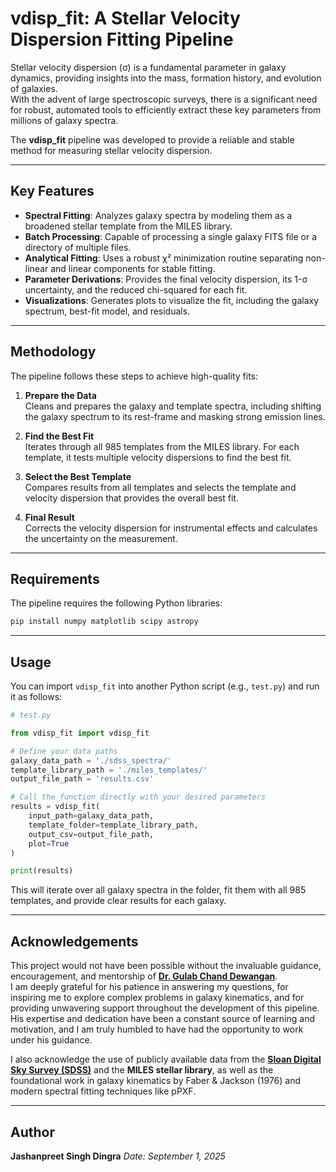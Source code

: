 # vdisp_fit: A Stellar Velocity Dispersion Fitting Pipeline

Stellar velocity dispersion (σ) is a fundamental parameter in galaxy dynamics, providing insights into the mass, formation history, and evolution of galaxies.  
With the advent of large spectroscopic surveys, there is a significant need for robust, automated tools to efficiently extract these key parameters from millions of galaxy spectra.  

The **vdisp_fit** pipeline was developed to provide a reliable and stable method for measuring stellar velocity dispersion.

---

## Key Features

- **Spectral Fitting**: Analyzes galaxy spectra by modeling them as a broadened stellar template from the MILES library.
- **Batch Processing**: Capable of processing a single galaxy FITS file or a directory of multiple files.
- **Analytical Fitting**: Uses a robust χ² minimization routine separating non-linear and linear components for stable fitting.
- **Parameter Derivations**: Provides the final velocity dispersion, its 1-σ uncertainty, and the reduced chi-squared for each fit.
- **Visualizations**: Generates plots to visualize the fit, including the galaxy spectrum, best-fit model, and residuals.

---

## Methodology

The pipeline follows these steps to achieve high-quality fits:

1. **Prepare the Data**  
   Cleans and prepares the galaxy and template spectra, including shifting the galaxy spectrum to its rest-frame and masking strong emission lines.

2. **Find the Best Fit**  
   Iterates through all 985 templates from the MILES library. For each template, it tests multiple velocity dispersions to find the best fit.

3. **Select the Best Template**  
   Compares results from all templates and selects the template and velocity dispersion that provides the overall best fit.

4. **Final Result**  
   Corrects the velocity dispersion for instrumental effects and calculates the uncertainty on the measurement.

---

## Requirements

The pipeline requires the following Python libraries:

```bash
pip install numpy matplotlib scipy astropy
````

---

## Usage

You can import `vdisp_fit` into another Python script (e.g., `test.py`) and run it as follows:

```python
# test.py

from vdisp_fit import vdisp_fit

# Define your data paths
galaxy_data_path = './sdss_spectra/'
template_library_path = './miles_templates/'
output_file_path = 'results.csv'

# Call the function directly with your desired parameters
results = vdisp_fit(
    input_path=galaxy_data_path,
    template_folder=template_library_path,
    output_csv=output_file_path,
    plot=True
)

print(results)
```

This will iterate over all galaxy spectra in the folder, fit them with all 985 templates, and provide clear results for each galaxy.

---

## Acknowledgements

This project would not have been possible without the invaluable guidance, encouragement, and mentorship of **[Dr. Gulab Chand Dewangan](https://www.iucaa.in/en/faculty-research/gulabd)**.  
I am deeply grateful for his patience in answering my questions, for inspiring me to explore complex problems in galaxy kinematics, and for providing unwavering support throughout the development of this pipeline.  
His expertise and dedication have been a constant source of learning and motivation, and I am truly humbled to have had the opportunity to work under his guidance.  

I also acknowledge the use of publicly available data from the **[Sloan Digital Sky Survey (SDSS)](https://www.sdss.org/)** and the **MILES stellar library**, as well as the foundational work in galaxy kinematics by Faber & Jackson (1976) and modern spectral fitting techniques like pPXF.

---

## Author

**Jashanpreet Singh Dingra**
*Date: September 1, 2025*
